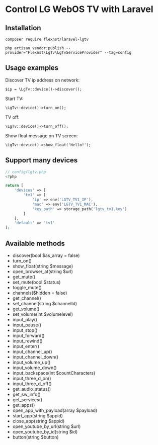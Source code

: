 # Control LG WebOS TV with Laravel

## Installation

```
composer require flexnst/laravel-lgtv
```

```
php artisan vendor:publish --provider="Flexnst\LgTv\LgTvServiceProvider" --tag=config
```

## Usage examples

Discover TV ip address on network:
```
$ip = \LgTv::device()->discover();
```

Start TV:
```
\LgTv::device()->turn_on();
```

TV off:
```
\LgTv::device()->turn_off();
```

Show float message on TV screen:
```
\LgTv::device()->show_float('Hello!');
```

## Support many devices

```php
// config/lgtv.php
<?php

return [
    'devices' => [
        'tv1' => [
            'ip' => env('LGTV_TV1_IP'),
            'mac' => env('LGTV_TV1_MAC'),
            'key_path' => storage_path('lgtv_tv1.key')
        ]
    ],
    'default' => 'tv1'
];
```

## Available methods

- discover(bool $as_array = false)
- turn_on()
- show_float(string $message)
- open_browser_at(string $url)
- get_mute()
- set_mute(bool $status)
- toggle_mute()
- channels($hidden = false)
- get_channel()
- set_channel(string $channelId)
- get_volume()
- set_volume(int $volumelevel)
- input_play()
- input_pause()
- input_stop()
- input_forward()
- input_rewind()
- input_enter()
- input_channel_up()
- input_channel_down()
- input_volume_up()
- input_volume_down()
- input_backspace(int $countCharacters)
- input_three_d_on()
- input_three_d_off()
- get_audio_status()
- get_sw_info()
- get_services()
- get_apps()
- open_app_with_payload(array $payload)
- start_app(string $appid)
- close_app(string $appid)
- open_youtube_by_url(string $url)
- open_youtube_by_id(string $id)
- button(string $button)